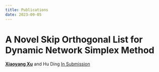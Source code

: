 ```yaml
---
title: Publications
date: 2023-09-05
---
```


# A Novel Skip Orthogonal List for Dynamic Network Simplex Method

**<u>Xiaoyang Xu</u>** and Hu Ding [In Submission](https://arxiv.org/pdf/2310.18446.pdf)
